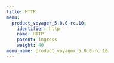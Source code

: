 ```yaml
---
title: HTTP
menu:
  product_voyager_5.0.0-rc.10:
    identifier: http
    name: HTTP
    parent: ingress
    weight: 40
menu_name: product_voyager_5.0.0-rc.10
---
```

